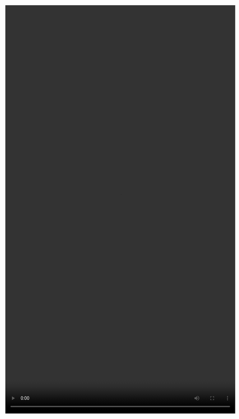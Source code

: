  <video width="720" height="1280" controls>
  <source src="https://raw.githubusercontent.com/Jaseemakhtar/MarqueeTextView/master/snaps/20200320_114650.mp4" type="video/mp4">
Your browser does not support the video tag.
</video> 
